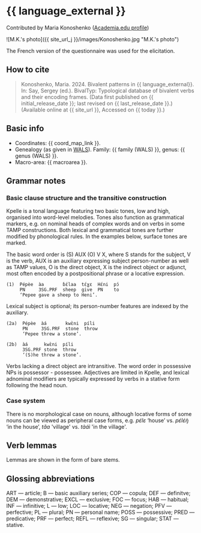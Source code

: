 # {{ language_external }}
Contributed by Maria Konoshenko ([Academia.edu profile](https://helsinki.academia.edu/MariaKonoshenko))

![M.K.'s photo]({{ site_url_j }}/images/Konoshenko.jpg "M.K.'s photo")

The French version of the questionnaire was used for the elicitation.

## How to cite
> Konoshenko, Maria. 2024. Bivalent patterns in {{ language_external}}. 
> In: Say, Sergey (ed.). BivalTyp: Typological database of bivalent verbs and their encoding frames. 
> (Data first published on {{ initial_release_date }}; 
> last revised on {{ last_release_date }}.) (Available online at {{ site_url }}, 
> Accessed on {{ today }}.)

## Basic info
- Coordinates: {{ coord_map_link }}.
- Genealogy (as given in [WALS](https://wals.info/)). Family: {{ family (WALS) }}, genus: {{ genus (WALS) }}.
- Macro-area: {{ macroarea }}.

## Grammar notes

### Basic clause structure and the transitive construction
Kpelle is a tonal language featuring two basic tones, low and high, organised into word-level melodies. Tones also function as grammatical markers, e.g. on nominal heads of complex words and on verbs in some TAMP constructions. Both lexical and grammatical tones are further modified by phonological rules. In the examples below, surface tones are marked.  

The basic word order is (S) AUX (O) V X, where S stands for the subject, V is the verb, AUX is an auxiliary expressing subject person-number as well as TAMP values, O is the direct object, X is the indirect object or adjunct, most often encoded by a postpositional phrase or a locative expression. 

```
(1)  Pépèe  àa       ɓɛ́laa  tɛ́ɣɛ  Hɛ́ni  pɔ́
     PN     3SG.PRF  sheep  give  PN    to
     ‘Pepee gave a sheep to Heni’.
```

Lexical subject is optional; its person-number features are indexed by the auxiliary.
 
```
(2a)  Pépèe  àá       kwɛ̀ni  píli
      PN     3SG.PRF  stone  throw
      ‘Pepee threw a stone’.

(2b)  àá      kwɛ̀ni  píli
      3SG.PRF stone  throw
      ‘(S)he threw a stone’.
```

Verbs lacking a direct object are intransitive. The word order in possessive NPs is possessor - possessee. Adjectives are limited in Kpelle, and lexical adnominal modifiers are typically expressed by verbs in a stative form following the head noun.
 
### Case system
There is no morphological case on nouns, although locative forms of some nouns can be viewed as peripheral case forms, e.g. *pɛ́lɛ* ‘house’ vs. *pɛ́lɛ́ŋ̀* ‘in the house’, *tǎa* 'village' vs. *tàáì* 'in the village'.

## Verb lemmas
Lemmas are shown in the form of bare stems.

## Glossing abbreviations

ART — article; B — basic auxiliary series; COP — copula; DEF — definitve; DEM — demonstrative; EXCL — exclusive; FOC — focus; HAB — habitual; INF — infinitive; L — low; LOC — locative; NEG — negation; PFV — perfective; PL — plural; PN — personal name; POSS — possessive; PRED — predicative; PRF — perfect; REFL — reflexive; SG — singular; STAT — stative.
